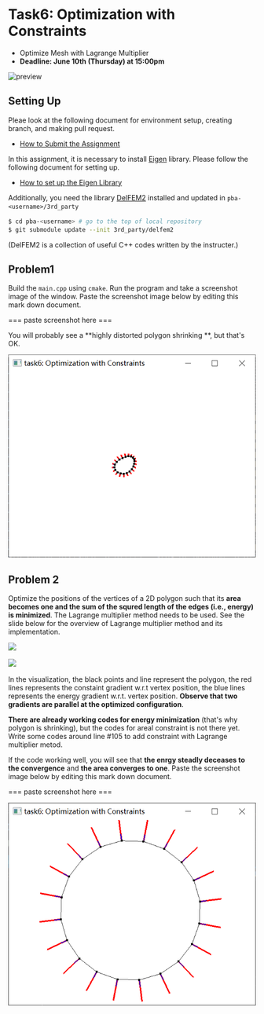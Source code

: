 # Task6: Optimization with Constraints

- Optimize Mesh with Lagrange Multiplier
- **Deadline: June 10th (Thursday) at 15:00pm**

![preview](preview.png)

## Setting Up

Pleae look at the following document for environment setup, creating branch, and making pull request.

- [How to Submit the Assignment](../doc/submit.md)

In this assignment, it is necessary to install [Eigen](https://eigen.tuxfamily.org/index.php?title=Main_Page) library. 
Please follow the following document for setting up.    

- [How to set up the Eigen Library](../doc/setup_eigen.md)  

Additionally, you need the library [DelFEM2](https://github.com/nobuyuki83/delfem2) installed and updated in `pba-<username>/3rd_party` 

```bash
$ cd pba-<username> # go to the top of local repository
$ git submodule update --init 3rd_party/delfem2
```

(DelFEM2 is a collection of useful C++ codes written by the instructer.)



## Problem1

Build the `main.cpp` using `cmake`. Run the program and take a screenshot image of the window. Paste the screenshot image below by editing this mark down document.

=== paste screenshot here ===

You will probably see a **highly distorted polygon shrinking **, but that's OK. 

![task6_pre](task6_pre.png)


## Problem 2

Optimize the positions of the vertices of a 2D polygon such that its **area becomes one and the sum of the squred length of the edges (i.e., energy) is minimized**. The Lagrange multiplier method needs to be used. See the slide below for the overview of Lagrange multiplier method and its implementation. 

![](lagrange0.png)

![](lagrange1.png)



In the visualization, the black points and line represent the polygon, the red lines represents the constaint gradient w.r.t vertex position, the blue lines represents the energy gradient w.r.t. vertex position. **Observe that two gradients are parallel at the optimized configuration**.

**There are already working codes for energy minimization** (that's why polygon is shrinking), but the codes for areal constraint is not there yet. Write some codes around line #105 to add constraint with Lagrange multiplier metod. 

If the code working well, you will see that **the enrgy steadly deceases to the convergence** and **the area converges to one**. Paste the screenshot image below by editing this mark down document.

=== paste screenshot here ===

![task6_result](task6_result.png)





